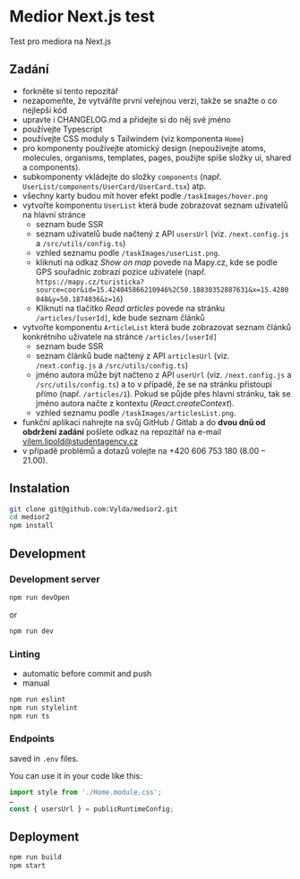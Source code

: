 # Medior Next.js test

Test pro mediora na Next.js

## Zadání
- forkněte si tento repozitář
- nezapomeňte, že vytváříte první veřejnou verzi, takže se snažte o co nejlepší kód
- upravte i CHANGELOG.md a přidejte si do něj své jméno
- používejte Typescript
- používejte CSS moduly s Tailwindem (viz komponenta `Home`)
- pro komponenty používejte atomický design (nepoužívejte atoms, molecules, organisms, templates, pages, použijte spíše složky ui, shared a components).
- subkomponenty vkládejte do složky `components` (např. `UserList/components/UserCard/UserCard.tsx`) atp.
- všechny karty budou mít hover efekt podle `/taskImages/hover.png`
- vytvořte komponentu `UserList` která bude zobrazovat seznam uživatelů na hlavní stránce
  - seznam bude SSR
  - seznam uživatelů bude načtený z API `usersUrl` (viz. `/next.config.js` a `/src/utils/config.ts`)
  - vzhled seznamu podle `/taskImages/userList.png`.
  - kliknutí na odkaz *Show on map* povede na Mapy.cz, kde se podle GPS souřadnic zobrazí pozice uživatele (např. `https://mapy.cz/turisticka?source=coor&id=15.424045866210946%2C50.18830352887631&x=15.4280048&y=50.1874036&z=16`)
  - Kliknutí na tlačítko *Read articles* povede na stránku `/articles/[userId]`, kde bude seznam článků
- vytvořte komponentu `ArticleList` která bude zobrazovat seznam článků konkrétního uživatele na stránce `/articles/[userId]`
  - seznam bude SSR
  - seznam článků bude načtený z API `articlesUrl` (viz. `/next.config.js` a `/src/utils/config.ts`)
  - jméno autora může být načteno z API `userUrl` (viz. `/next.config.js` a `/src/utils/config.ts`) a to v případě, že se na stránku přistoupí přímo (např. `/articles/1`). Pokud se půjde přes hlavní stránku, tak se jméno autora načte z kontextu (*React.createContext*).
  - vzhled seznamu podle `/taskImages/articlesList.png`.
- funkční aplikaci nahrejte na svůj GitHub / Gitlab a do **dvou dnů od obdržení zadání** pošlete odkaz na repozitář na e-mail <vilem.lipold@studentagency.cz>
- v případě problémů a dotazů volejte na +420 606 753 180 (8.00 – 21.00).

## Instalation

```bash
git clone git@github.com:Vylda/medior2.git
cd medior2
npm install
```

## Development

### Development server

```bash
npm run devOpen
```

or

```bash
npm run dev
```

### Linting
- automatic before commit and push
- manual

```bash
npm run eslint
npm run stylelint
npm run ts
```

### Endpoints
saved in `.env` files.

You can use it in your code like this:

```typescript
import style from './Home.module.css';
…
const { usersUrl } = publicRuntimeConfig;
```

## Deployment

```bash
npm run build
npm start
```

